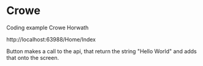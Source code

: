 # Crowe
Coding example Crowe Horwath

http://localhost:63988/Home/Index

Button makes a call to the api, that return the string "Hello World" and adds that onto the screen.
